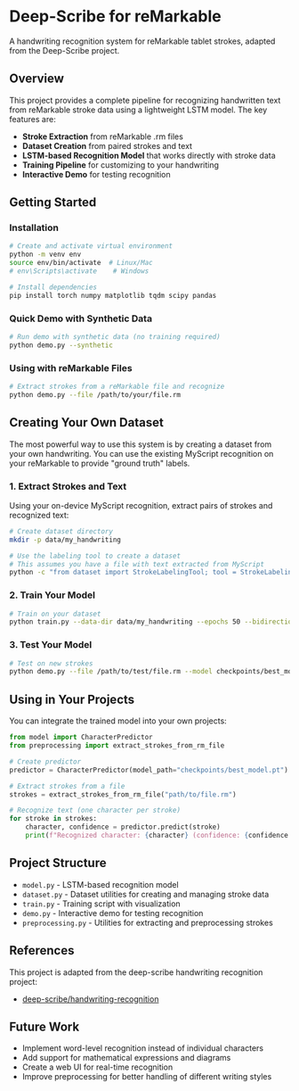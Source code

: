 # Deep-Scribe for reMarkable

A handwriting recognition system for reMarkable tablet strokes, adapted from the Deep-Scribe project.

## Overview

This project provides a complete pipeline for recognizing handwritten text from reMarkable stroke data using a lightweight LSTM model. The key features are:

- **Stroke Extraction** from reMarkable .rm files
- **Dataset Creation** from paired strokes and text
- **LSTM-based Recognition Model** that works directly with stroke data
- **Training Pipeline** for customizing to your handwriting
- **Interactive Demo** for testing recognition

## Getting Started

### Installation

```bash
# Create and activate virtual environment
python -m venv env
source env/bin/activate  # Linux/Mac
# env\Scripts\activate    # Windows

# Install dependencies
pip install torch numpy matplotlib tqdm scipy pandas
```

### Quick Demo with Synthetic Data

```bash
# Run demo with synthetic data (no training required)
python demo.py --synthetic
```

### Using with reMarkable Files

```bash
# Extract strokes from a reMarkable file and recognize
python demo.py --file /path/to/your/file.rm
```

## Creating Your Own Dataset

The most powerful way to use this system is by creating a dataset from your own handwriting. You can use the existing MyScript recognition on your reMarkable to provide "ground truth" labels.

### 1. Extract Strokes and Text

Using your on-device MyScript recognition, extract pairs of strokes and recognized text:

```bash
# Create dataset directory
mkdir -p data/my_handwriting

# Use the labeling tool to create a dataset
# This assumes you have a file with text extracted from MyScript
python -c "from dataset import StrokeLabelingTool; tool = StrokeLabelingTool('data/my_handwriting/labels.json'); tool.label_strokes_from_myscript('/path/to/rm/file.rm', 'Text from MyScript')"
```

### 2. Train Your Model

```bash
# Train on your dataset
python train.py --data-dir data/my_handwriting --epochs 50 --bidirectional --model-dir checkpoints
```

### 3. Test Your Model

```bash
# Test on new strokes
python demo.py --file /path/to/test/file.rm --model checkpoints/best_model.pt
```

## Using in Your Projects

You can integrate the trained model into your own projects:

```python
from model import CharacterPredictor
from preprocessing import extract_strokes_from_rm_file

# Create predictor
predictor = CharacterPredictor(model_path="checkpoints/best_model.pt")

# Extract strokes from a file
strokes = extract_strokes_from_rm_file("path/to/file.rm")

# Recognize text (one character per stroke)
for stroke in strokes:
    character, confidence = predictor.predict(stroke)
    print(f"Recognized character: {character} (confidence: {confidence:.4f})")
```

## Project Structure

- `model.py` - LSTM-based recognition model
- `dataset.py` - Dataset utilities for creating and managing stroke data
- `train.py` - Training script with visualization
- `demo.py` - Interactive demo for testing recognition
- `preprocessing.py` - Utilities for extracting and preprocessing strokes

## References

This project is adapted from the deep-scribe handwriting recognition project:
- [deep-scribe/handwriting-recognition](https://github.com/deep-scribe/handwriting-recognition)

## Future Work

- Implement word-level recognition instead of individual characters
- Add support for mathematical expressions and diagrams
- Create a web UI for real-time recognition
- Improve preprocessing for better handling of different writing styles